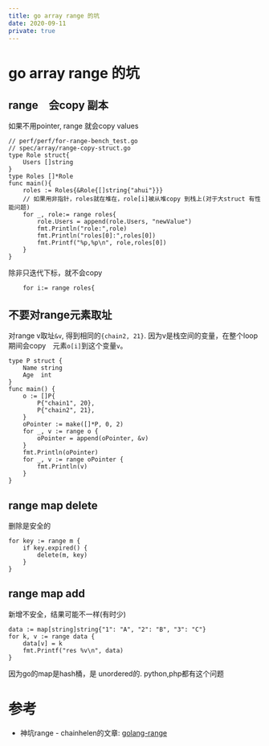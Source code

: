 ```yaml
---
title: go array range 的坑
date: 2020-09-11
private: true
---
```

# go array range 的坑
## range　会copy 副本
如果不用pointer, range 就会copy values

    // perf/perf/for-range-bench_test.go
    // spec/array/range-copy-struct.go
    type Role struct{
        Users []string
    }
    type Roles []*Role
    func main(){
        roles := Roles{&Role{[]string{"ahui"}}}
        // 如果用非指针，roles就在堆在，role[i]被从堆copy 到栈上(对于大struct 有性能问题)
        for _, role:= range roles{
            role.Users = append(role.Users, "newValue")
            fmt.Println("role:",role)
            fmt.Println("roles[0]:",roles[0])
            fmt.Printf("%p,%p\n", role,roles[0])
        }
    }

除非只迭代下标，就不会copy

        for i:= range roles{

## 不要对range元素取址
对range v取址`&v`, 得到相同的`{chain2, 21}`. 
因为v是栈空间的变量，在整个loop期间会copy　元素`o[i]`到这个变量`v`。

    type P struct {
        Name string
        Age  int
    }
    func main() {
        o := []P{
            P{"chain1", 20},
            P{"chain2", 21},
        }
        oPointer := make([]*P, 0, 2)
        for _, v := range o {
            oPointer = append(oPointer, &v)
        }
        fmt.Println(oPointer)
        for _, v := range oPointer {
            fmt.Println(v)
        }
    }

## range map delete
删除是安全的

    for key := range m {
        if key.expired() {
            delete(m, key)
        }
    }

## range map add
新增不安全，结果可能不一样(有时少)

    data := map[string]string{"1": "A", "2": "B", "3": "C"}
    for k, v := range data {
        data[v] = k
        fmt.Printf("res %v\n", data)
    }

因为go的map是hash桶，是 unordered的. python,php都有这个问题

# 参考
- 神坑range - chainhelen的文章: [golang-range]

[golang-range]: https://zhuanlan.zhihu.com/p/212828864